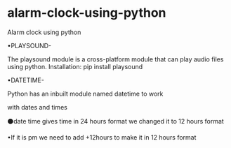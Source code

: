# alarm-clock-using-python
Alarm clock using python

•PLAYSOUND-

The playsound module is a cross-platform module that can play audio files using python. Installation: pip install playsound

•DATETIME-

Python has an inbuilt module named datetime to work

with dates and times

⚫date time gives time in 24 hours format we changed it to 12 hours format

•If it is pm we need to add +12hours to make it in 12 hours format
